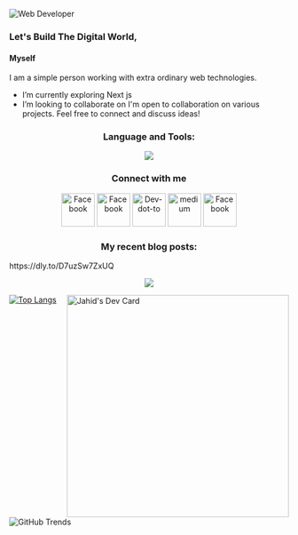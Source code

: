 ![Web Developer](https://i.ibb.co/nfDJ55q/Jahid-Hasan-Banner-Image-1.gif)

### Let's Build The Digital World, 
#### Myself
I am a simple person working with extra ordinary web technologies. 

-  I’m currently exploring Next js
-  I’m looking to collaborate on I'm open to collaboration on various projects. Feel free to connect and discuss ideas! 
  <h3 align="center">Language and Tools:</h3>
  <p align="center">
    <a href="https://skillicons.dev">
      <Img src="https://skillicons.dev/icons?i=html,css,js,react,mongodb,express,nodejs,nextjs,figma,npm,vercel,vite,vscode,materialui" />
    </a>
  </p>

<h3 align="center">Connect with me</h3>

  <p align="center">

  <a href="https://www.facebook.com/profile.php?id=100082103931531" style="text-decoration:none">
    <img alt="Facebook" src="https://cdn.jsdelivr.net/npm/simple-icons@3.0.1/icons/facebook.svg" height="60" />
  </a>
  <a href="https://discord.com/channels/jahid_010" style="text-decoration:none">
    <img alt="Facebook" src="https://cdn.jsdelivr.net/npm/simple-icons@3.0.1/icons/discord.svg" height="60" />
  </a>
   <a href="https://jahid1.medium.com/about" style="text-decoration:none">
    <img alt="Dev-dot-to" src="https://cdn.jsdelivr.net/npm/simple-icons@3.0.1/icons/dev-dot-to.svg" height="60" />
  </a>
  <a href="https://dev.to/jahid2121" style="text-decoration:none">
    <img alt="medium" src="https://cdn.jsdelivr.net/npm/simple-icons@3.0.1/icons/medium.svg" height="60" />
  </a>
  
  <a href="https://www.linkedin.com/in/md-jahid-hasan01/" style="text-decoration:none">
    <img alt="Facebook" src="https://cdn.jsdelivr.net/npm/simple-icons@3.0.1/icons/linkedin.svg" height="60" />
  </a>
</p>
 <h3 align="center"> My recent blog posts:</h3>
 <p>
  https://dly.to/D7uzSw7ZxUQ
 </p>





   <p align="center">
     <img src="https://github-readme-streak-stats.herokuapp.com?user=Jahid2121&theme=highcontrast" />
   </p>
 

<div  align="left">
  

[![Top Langs](https://github-readme-stats.vercel.app/api/top-langs/?username=Jahid2121)](https://github.com/anuraghazra/github-readme-stats)
<a href="https://app.daily.dev/jahid01"><img align="right" src="https://api.daily.dev/devcards/4fe136ccfbd3464a9b61d6894651fa5b.png?r=m3o" width="400" alt="Jahid's Dev Card"/></a>
</div>

![GitHub Trends](https://api.githubtrends.io/user/svg/Jahid2121/langs?time_range=one_month&compact=True&theme=dark)





